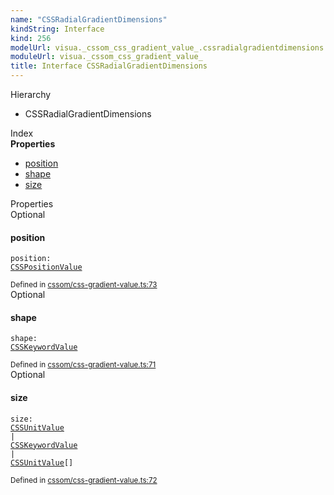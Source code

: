 ```yaml
---
name: "CSSRadialGradientDimensions"
kindString: Interface
kind: 256
modelUrl: visua._cssom_css_gradient_value_.cssradialgradientdimensions.md
moduleUrl: visua._cssom_css_gradient_value_
title: Interface CSSRadialGradientDimensions
---
```



<section class="pt-2 tsd-panel tsd-hierarchy">
<div class="lead">Hierarchy</div>
<ul class="pl-3 tsd-hierarchy list-style-initial">
<li>
<span class="target">CSSRadialGradientDimensions</span>

</li>
</ul>

</section>





<section >
<div class="lead pb-2">Index</div>
<section class="tsd-panel tsd-index-panel">
<div class="tsd-index-content">
<section class="tsd-index-section ">
<strong>Properties</strong>
<ul>
<li class=""><a href=".visua._cssom_css_gradient_value_.cssradialgradientdimensions/#position" class="tsd-kind-icon">position</a></li>
<li class=""><a href=".visua._cssom_css_gradient_value_.cssradialgradientdimensions/#shape" class="tsd-kind-icon">shape</a></li>
<li class=""><a href=".visua._cssom_css_gradient_value_.cssradialgradientdimensions/#size" class="tsd-kind-icon">size</a></li>
</ul>
</section>
</div>
</section>
</section>
<section>
<div class="lead">Properties</div>
<section class="pb-4 pt-2 ">
<div class="d-flex flex-row">
<div class="h4 pr-1"><span class="badge badge-primary">Optional</span></div>
<h4 id="position">position</h4>
</div>

<code class="tsd-signature tsd-kind-icon">position<span class="tsd-signature-symbol">:</span> <a href=".visua._cssom_css_position_value_.csspositionvalue/" class="tsd-signature-type">CSSPositionValue</a></code>

<aside class="tsd-sources pb-2">
<div class="d-flex flex-column">
<small class="text-muted">Defined in <a href="https://github.com/umbopepato/visua/blob/dbefde1/src/cssom/css-gradient-value.ts#L73">cssom/css-gradient-value.ts:73</a></small>
</div>
</aside>




</section>
<section class="pb-4 pt-2 ">
<div class="d-flex flex-row">
<div class="h4 pr-1"><span class="badge badge-primary">Optional</span></div>
<h4 id="shape">shape</h4>
</div>

<code class="tsd-signature tsd-kind-icon">shape<span class="tsd-signature-symbol">:</span> <a href=".visua._cssom_css_keyword_value_.csskeywordvalue/" class="tsd-signature-type">CSSKeywordValue</a></code>

<aside class="tsd-sources pb-2">
<div class="d-flex flex-column">
<small class="text-muted">Defined in <a href="https://github.com/umbopepato/visua/blob/dbefde1/src/cssom/css-gradient-value.ts#L71">cssom/css-gradient-value.ts:71</a></small>
</div>
</aside>




</section>
<section class="pb-4 pt-2 ">
<div class="d-flex flex-row">
<div class="h4 pr-1"><span class="badge badge-primary">Optional</span></div>
<h4 id="size">size</h4>
</div>

<code class="tsd-signature tsd-kind-icon">size<span class="tsd-signature-symbol">:</span> <a href=".visua._cssom_css_unit_value_.cssunitvalue/" class="tsd-signature-type">CSSUnitValue</a><span class="tsd-signature-symbol"> | </span><a href=".visua._cssom_css_keyword_value_.csskeywordvalue/" class="tsd-signature-type">CSSKeywordValue</a><span class="tsd-signature-symbol"> | </span><a href=".visua._cssom_css_unit_value_.cssunitvalue/" class="tsd-signature-type">CSSUnitValue</a><span class="tsd-signature-symbol">[]</span></code>

<aside class="tsd-sources pb-2">
<div class="d-flex flex-column">
<small class="text-muted">Defined in <a href="https://github.com/umbopepato/visua/blob/dbefde1/src/cssom/css-gradient-value.ts#L72">cssom/css-gradient-value.ts:72</a></small>
</div>
</aside>




</section>
</section>
